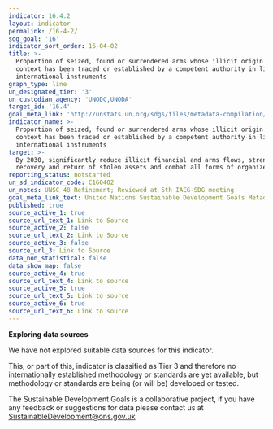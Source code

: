 ```yaml
---
indicator: 16.4.2
layout: indicator
permalink: /16-4-2/
sdg_goal: '16'
indicator_sort_order: 16-04-02
title: >-
  Proportion of seized, found or surrendered arms whose illicit origin or
  context has been traced or established by a competent authority in line with
  international instruments
graph_type: line
un_designated_tier: '3'
un_custodian_agency: 'UNODC,UNODA'
target_id: '16.4'
goal_meta_link: 'http://unstats.un.org/sdgs/files/metadata-compilation/Metadata-Goal-16.pdf'
indicator_name: >-
  Proportion of seized, found or surrendered arms whose illicit origin or
  context has been traced or established by a competent authority in line with
  international instruments
target: >-
  By 2030, significantly reduce illicit financial and arms flows, strengthen the
  recovery and return of stolen assets and combat all forms of organized crime
reporting_status: notstarted
un_sd_indicator_code: C160402
un_notes: UNSC 48 Refinement; Reviewed at 5th IAEG-SDG meeting
goal_meta_link_text: United Nations Sustainable Development Goals Metadata (pdf 1361kB)
published: true
source_active_1: true
source_url_text_1: Link to Source
source_active_2: false
source_url_text_2: Link to Source
source_active_3: false
source_url_3: Link to Source
data_non_statistical: false
data_show_map: false
source_active_4: true
source_url_text_4: Link to source
source_active_5: true
source_url_text_5: Link to source
source_active_6: true
source_url_text_6: Link to source
---
```

**Exploring data sources**

We have not explored suitable data sources for this indicator. 

This, or part of this, indicator is classified as Tier 3 and therefore no internationally established methodology or standards are yet available, but methodology or standards are being (or will be) developed or tested.

The Sustainable Development Goals is a collaborative project, if you have any feedback or suggestions for data please contact us at <SustainableDevelopment@ons.gov.uk>
